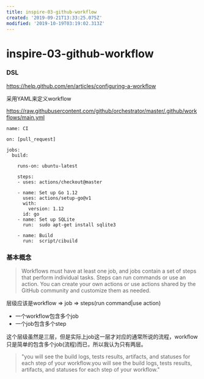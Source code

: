```yaml
---
title: inspire-03-github-workflow
created: '2019-09-21T13:33:25.075Z'
modified: '2019-10-19T03:19:02.313Z'
---
```


# inspire-03-github-workflow


### DSL

https://help.github.com/en/articles/configuring-a-workflow

采用YAML来定义workflow

https://raw.githubusercontent.com/github/orchestrator/master/.github/workflows/main.yml

```
name: CI

on: [pull_request]

jobs:
  build:

    runs-on: ubuntu-latest

    steps:
    - uses: actions/checkout@master

    - name: Set up Go 1.12
      uses: actions/setup-go@v1
      with:
        version: 1.12
      id: go
    - name: Set up SQLite
      run:  sudo apt-get install sqlite3

    - name: Build
      run:  script/cibuild
```

### 基本概念

> Workflows must have at least one job, and jobs contain a set of steps that perform individual tasks. Steps can run commands or use an action. You can create your own actions or use actions shared by the GitHub community and customize them as needed.

层级应该是workflow => job => steps(run command|use action)

- 一个workflow包含多个job
- 一个job包含多个step

这个层级虽然是三层，但是实际上job这一层才对应的通常所说的流程，workflow只是简单的包含多个job(流程)而已，所以我认为只有两层。

> "you will see the build logs, tests results, artifacts, and statuses for each step of your workflow.you will see the build logs, tests results, artifacts, and statuses for each step of your workflow."
